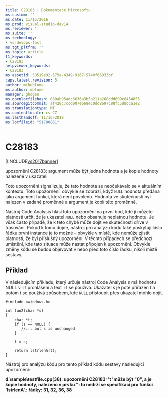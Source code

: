 ```yaml
---
title: C28183 | Dokumentace Microsoftu
ms.custom: ''
ms.date: 11/15/2016
ms.prod: visual-studio-dev14
ms.reviewer: ''
ms.suite: ''
ms.technology:
- vs-devops-test
ms.tgt_pltfrm: ''
ms.topic: article
f1_keywords:
- C28183
helpviewer_keywords:
- C28183
ms.assetid: 50519e92-575a-4349-9167-5740f66933bf
caps.latest.revision: 5
author: mikeblome
ms.author: mblome
manager: ghogen
ms.openlocfilehash: 030ab95adc6636a3b5b211a268ddd609c6454855
ms.sourcegitcommit: af428c7ccd007e668ec0dd8697c88fc5d8bca1e2
ms.translationtype: MT
ms.contentlocale: cs-CZ
ms.lasthandoff: 11/16/2018
ms.locfileid: "51790861"
---
```

# <a name="c28183"></a>C28183
[!INCLUDE[vs2017banner](../includes/vs2017banner.md)]

upozornění C28183: argument může být jedna hodnota a je kopie hodnoty nalezené v ukazateli  
  
 Toto upozornění signalizuje, že tato hodnota se neočekávalo se v aktuálním kontextu. Toto upozornění, obvykle se zobrazí, když `NULL` hodnota předána jako argument funkci, která není povoleno. Hodnota ve skutečnosti byl nalezen v zadané proměnné a argument je kopií této proměnné.  
  
 Nástroj Code Analysis hlásí toto upozornění na první bod, kde ji můžete platností určit, že je ukazatel `NULL` nebo obsahuje neplatnou hodnotu. Je však často případě, že k této chybě může dojít ve skutečnosti dříve v trasování. Pokud k tomu dojde, nástroj pro analýzu kódu také poskytují číslo řádku první instance je to možné – obvykle v místě, kde nemůže zjistit platností, že byl příslušný upozornění. V těchto případech se předchozí umístění, kde tato situace může nastat připojen k upozornění. Obvykle změny kódu se budou objevovat v nebo před toto číslo řádku, nikoli místě sestavy.  
  
## <a name="example"></a>Příklad  
 V následujícím příkladu, který určuje nástroj Code Analysis *s* má hodnotu NULL v `if` prohlášení a text `if` se používá. Ukazatel *s* je poté přiřazen *t* a potom *t* se používá způsobem, kde `NULL` přistoupit přes ukazatel mohlo dojít.  
  
```  
#include <windows.h>  
  
int fun2(char *s)  
{  
    char *t;  
    if (s == NULL) {  
       //... but s is unchanged   
    }  
  
    t = s;  
  
    return lstrlenA(t);  
}  
```  
  
 Nástroj pro analýzu kódu pro tento příklad kódu sestavy následující upozornění:  
  
 **d:\sample\testfile.cpp(38): upozornění C28183: 't 'může být "0", a je kopie hodnoty, nalezeno v prvku ": to nedrží se specifikací pro funkci 'lstrlenA'.: řádky: 31, 32, 36, 38**



